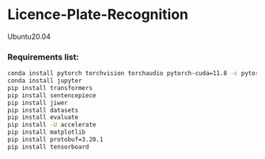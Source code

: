 # Licence-Plate-Recognition
Ubuntu20.04

### Requirements list:
```bash
conda install pytorch torchvision torchaudio pytorch-cuda=11.8 -c pytorch -c nvidia
conda install jupyter
pip install transformers
pip install sentencepiece
pip install jiwer
pip install datasets
pip install evaluate
pip install -U accelerate
pip install matplotlib
pip install protobuf=3.20.1
pip install tensorboard
```
